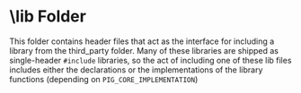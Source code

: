 # \lib Folder
This folder contains header files that act as the interface for including a library from the third_party folder. Many of these libraries are shipped as single-header `#include` libraries, so the act of including one of these lib files includes either the declarations or the implementations of the library functions (depending on `PIG_CORE_IMPLEMENTATION`)